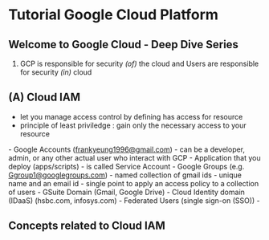 # Tutorial Google Cloud Platform

Welcome to Google Cloud - Deep Dive Series
--------------------------------------------------------------------

1. GCP is responsible for security _(of)_ the cloud and Users are
responsible for security _(in)_ cloud

(A) Cloud IAM
-----------
- let you manage access control by defining <who> has 
  access for <which> resource
- principle of least priviledge : gain only the necessary access to 
  your resource
  
<Who> - Google Accounts (frankyeung1996@gmail.com)
          - can be a developer, admin, or any other actual
            user who interact with GCP
      - Application that you deploy (apps/scripts)
          - is called Service Account
      - Google Groups (e.g. Ggroup1@googlegroups.com)
          - named collection of gmail ids
          - unique name and an email id
          - single point to apply an access policy to a 
            collection of users
      - GSuite Domain (Gmail, Google Drive)
      - Cloud Identity domain (IDaaS)  (hsbc.com, infosys.com)
      - Federated Users (single sign-on (SSO))
      - 
  
Concepts related to Cloud IAM
-----------
